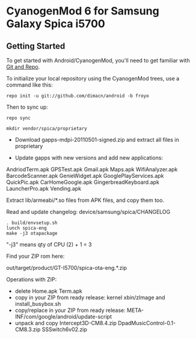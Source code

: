 CyanogenMod 6 for Samsung Galaxy Spica i5700
===========

Getting Started
---------------

To get started with Android/CyanogenMod, you'll need to get
familiar with [Git and Repo](http://source.android.com/download/using-repo).

To initialize your local repository using the CyanogenMod trees, use a command like this:

    repo init -u git://github.com/dimacn/android -b froyo

Then to sync up:

    repo sync

    mkdir vendor/spica/proprietary
    
- Download gapps-mdpi-20110501-signed.zip and extract all files in proprietary

- Update gapps with new versions and add new applications:

AndriodTerm.apk     GPSTest.apk              Gmail.apk               Maps.apk      WifiAnalyzer.apk
BarcodeScanner.apk  GenieWidget.apk          GooglePlayServices.apk  QuickPic.apk
CarHomeGoogle.apk   GingerbreadKeyboard.apk  LauncherPro.apk         Vending.apk

Extract lib/armeabi/*.so files from APK files, and copy them too.


Read and update changelog: device/samsung/spica/CHANGELOG


    . build/envsetup.sh
    lunch spica-eng
    make -j3 otapackage

"-j3" means qty of CPU (2) + 1 = 3


Find your ZIP rom here:

out/target/product/GT-I5700/spica-ota-eng.*.zip

Operations with ZIP:

* delete Home.apk Term.apk
* copy in your ZIP from ready release: kernel xbin/zImage and install_busybox.sh
* copy/replace in your ZIP from ready release: META-INF/com/google/android/update-script
* unpack and copy Intercept3D-CM8.4.zip DpadMusicControl-0.1-CM8.3.zip SSSwitch6v02.zip
